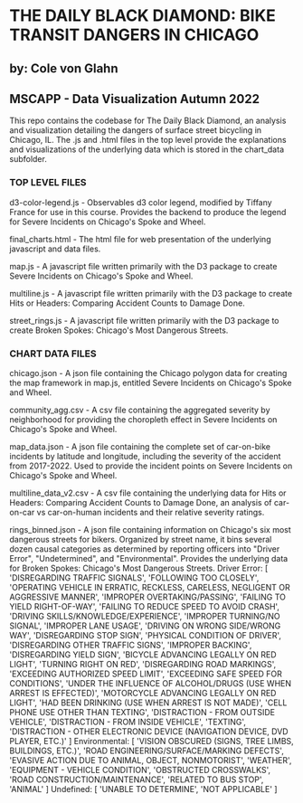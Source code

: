 # THE DAILY BLACK DIAMOND: BIKE TRANSIT DANGERS IN CHICAGO
## by: Cole von Glahn
## MSCAPP - Data Visualization Autumn 2022


This repo contains the codebase for The Daily Black Diamond, an analysis and visualization detailing the dangers of surface street bicycling in Chicago, IL. The .js and .html files in the top level provide the explanations and visualizations of the underlying data which is stored in the chart_data subfolder.

### TOP LEVEL FILES

d3-color-legend.js - Observables d3 color legend, modified by Tiffany France for use in this course. Provides the backend to produce the legend for Severe Incidents on Chicago's Spoke and Wheel.

final_charts.html - The html file for web presentation of the underlying javascript and data files.

map.js - A javascript file written primarily with the D3 package to create Severe Incidents on Chicago's Spoke and Wheel.

multiline.js - A javascript file written primarily with the D3 package to create Hits or Headers: Comparing Accident Counts to Damage Done.

street_rings.js - A javascript file written primarily with the D3 package to create Broken Spokes: Chicago's Most Dangerous Streets.

### CHART DATA FILES

chicago.json - A json file containing the Chicago polygon data for creating the map framework in map.js, entitled Severe Incidents on Chicago's Spoke and Wheel.

community_agg.csv - A csv file containing the aggregated severity by neighborhood for providing the choropleth effect in Severe Incidents on Chicago's Spoke and Wheel.

map_data.json - A json file containing the complete set of car-on-bike incidents by latitude and longitude, including the severity of the accident from 2017-2022. Used to provide the incident points on Severe Incidents on Chicago's Spoke and Wheel.

multiline_data_v2.csv - A csv file containing the underlying data for Hits or Headers: Comparing Accident Counts to Damage Done, an analysis of car-on-car vs car-on-human incidents and their relative severity ratings.

rings_binned.json - A json file containing information on Chicago's six most dangerous streets for bikers. Organized by street name, it bins several dozen causal categories as determined by reporting officers into "Driver Error", "Undetermined", and "Environmental". Provides the underlying data for Broken Spokes: Chicago's Most Dangerous Streets.
Driver Error: [
    'DISREGARDING TRAFFIC SIGNALS',
    'FOLLOWING TOO CLOSELY',
    'OPERATING VEHICLE IN ERRATIC, RECKLESS, CARELESS, NEGLIGENT OR AGGRESSIVE MANNER',
    'IMPROPER OVERTAKING/PASSING', 
    'FAILING TO YIELD RIGHT-OF-WAY',
    'FAILING TO REDUCE SPEED TO AVOID CRASH',
    'DRIVING SKILLS/KNOWLEDGE/EXPERIENCE',
    'IMPROPER TURNING/NO SIGNAL',
    'IMPROPER LANE USAGE',
    'DRIVING ON WRONG SIDE/WRONG WAY',
    'DISREGARDING STOP SIGN',
    'PHYSICAL CONDITION OF DRIVER',
    'DISREGARDING OTHER TRAFFIC SIGNS',
    'IMPROPER BACKING',
    'DISREGARDING YIELD SIGN',
    'BICYCLE ADVANCING LEGALLY ON RED LIGHT',
    'TURNING RIGHT ON RED',
    'DISREGARDING ROAD MARKINGS',
    'EXCEEDING AUTHORIZED SPEED LIMIT',
    'EXCEEDING SAFE SPEED FOR CONDITIONS',
    'UNDER THE INFLUENCE OF ALCOHOL/DRUGS (USE WHEN ARREST IS EFFECTED)',
    'MOTORCYCLE ADVANCING LEGALLY ON RED LIGHT',
    'HAD BEEN DRINKING (USE WHEN ARREST IS NOT MADE)',
    'CELL PHONE USE OTHER THAN TEXTING',
    'DISTRACTION - FROM OUTSIDE VEHICLE',
    'DISTRACTION - FROM INSIDE VEHICLE',
    'TEXTING',
    'DISTRACTION - OTHER ELECTRONIC DEVICE (NAVIGATION DEVICE, DVD PLAYER, ETC.)'
]
Environmental: [
    'VISION OBSCURED (SIGNS, TREE LIMBS, BUILDINGS, ETC.)',
    'ROAD ENGINEERING/SURFACE/MARKING DEFECTS',
    'EVASIVE ACTION DUE TO ANIMAL, OBJECT, NONMOTORIST',
    'WEATHER',
    'EQUIPMENT - VEHICLE CONDITION',
    'OBSTRUCTED CROSSWALKS',
    'ROAD CONSTRUCTION/MAINTENANCE',
    'RELATED TO BUS STOP',
    'ANIMAL'
]
Undefined: [
    'UNABLE TO DETERMINE',
    'NOT APPLICABLE'
]